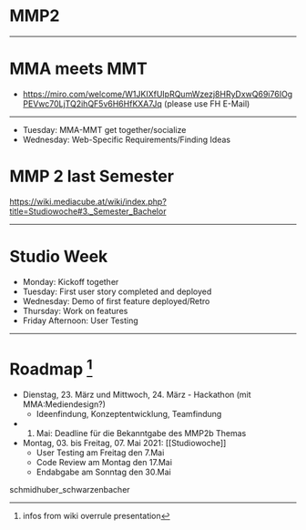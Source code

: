 # MMP2

---
# MMA meets MMT

- https://miro.com/welcome/W1JKIXfUIpRQumWzezj8HRyDxwQ69i76IOgPEVwc70LjTQ2ihQF5v6H6HfKXA7Jq (please use FH E-Mail)

---

- Tuesday: MMA-MMT get together/socialize
- Wednesday: Web-Specific Requirements/Finding Ideas


# MMP 2 last Semester

https://wiki.mediacube.at/wiki/index.php?title=Studiowoche#3._Semester_Bachelor

---

# Studio Week

* Monday: Kickoff together
* Tuesday: First user story completed and deployed
* Wednesday: Demo of first feature deployed/Retro
* Thursday: Work on features
* Friday Afternoon: User Testing

---

# Roadmap [^1]

- Dienstag, 23. März und Mittwoch, 24. März - Hackathon (mit MMA:Mediendesign?)
  - Ideenfindung, Konzeptentwicklung, Teamfindung
- 1. Mai: Deadline für die Bekanntgabe des MMP2b Themas
- Montag, 03. bis Freitag, 07. Mai 2021:  [[Studiowoche]]
  - User Testing am Freitag den 7.Mai
  - Code Review am Montag den 17.Mai
  - Endabgabe am Sonntag den 30.Mai

[^1]: infos from wiki overrule presentation


schmidhuber_schwarzenbacher
